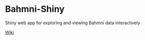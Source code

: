 # Bahmni-Shiny
Shiny web app for exploring and viewing Bahmni data interactively
       
[Wiki](https://github.com/ICT4H/bahmni-shiny/wiki)
